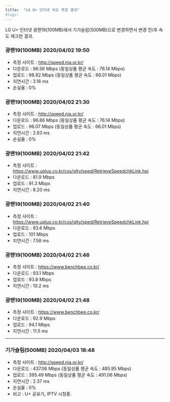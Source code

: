 ```yaml
---
title:  "LG U+ 인터넷 속도 측정 결과"
#tags: 
---
```


LG U+ 인터넷 광랜19(100MB)에서 기가슬림(500MB)으로 변경하면서 변경 전/후 속도 체크한 결과.

### 광랜19(100MB) 2020/04/02 19:50
- 측정 사이트 : http://speed.nia.or.kr/
- 다운로드 : 96.56 Mbps (동일상품 평균 속도 : 76.14 Mbps)
- 업로드 : 98.92 Mbps (동일상품 평균 속도 : 66.01 Mbps)
- 지연시간 : 3.16 ms
- 손실율 : 0%

### 광랜19(100MB) 2020/04/02 21:30
- 측정 사이트 : http://speed.nia.or.kr/
- 다운로드 : 96.86 Mbps (동일상품 평균 속도 : 76.14 Mbps)
- 업로드 : 96.07 Mbps (동일상품 평균 속도 : 66.01 Mbps)
- 지연시간 : 2.63 ms
- 손실율 : 0%

### 광랜19(100MB) 2020/04/02 21:42
- 측정 사이트 : https://www.uplus.co.kr/css/qlty/sped/RetrieveSpeedchkLink.hpi
- 다운로드 : 81.9 Mbps
- 업로드 : 91.3 Mbps
- 지연시간 : 8.20 ms

### 광랜19(100MB) 2020/04/02 21:40
- 측정 사이트 : https://www.uplus.co.kr/css/qlty/sped/RetrieveSpeedchkLink.hpi
- 다운로드 : 93.6 Mbps
- 업로드 : 101 Mbps
- 지연시간 : 7.58 ms

### 광랜19(100MB) 2020/04/02 21:46
- 측정 사이트 : https://www.benchbee.co.kr/
- 다운로드 : 93.1 Mbps
- 업로드 : 93.8 Mbps
- 지연시간 : 10.2 ms

### 광랜19(100MB) 2020/04/02 21:48
- 측정 사이트 : https://www.benchbee.co.kr/
- 다운로드 : 92.9 Mbps
- 업로드 : 94.1 Mbps
- 지연시간 : 11.5 ms

---

### 기가슬림(500MB) 2020/04/03 18:48
- 측정 사이트 : http://speed.nia.or.kr/
- 다운로드 : 437.06 Mbps (동일상품 평균 속도 : 485.95 Mbps)
- 업로드 : 395.49 Mbps (동일상품 평균 속도 : 491.06 Mbps)
- 지연시간 : 2.37 ms
- 손실율 : 0%
- 비고 : U+ 공유기, IPTV 시청중.

